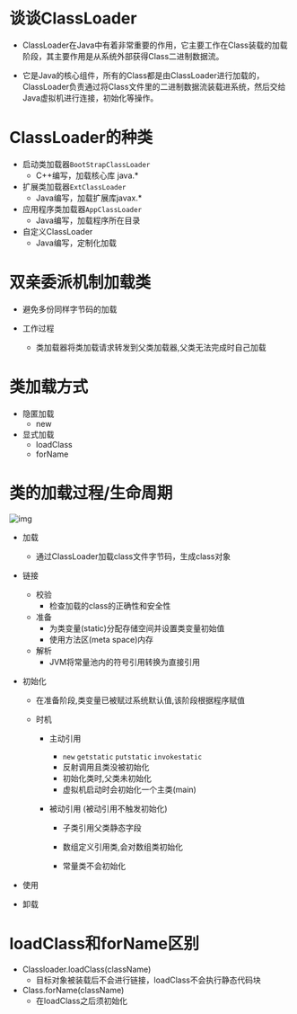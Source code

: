 # 谈谈ClassLoader

* ClassLoader在Java中有着非常重要的作用，它主要工作在Class装载的加载阶段，其主要作用是从系统外部获得Class二进制数据流。

* 它是Java的核心组件，所有的Class都是由ClassLoader进行加载的，ClassLoader负责通过将Class文件里的二进制数据流装载进系统，然后交给Java虚拟机进行连接，初始化等操作。

# ClassLoader的种类

* 启动类加载器`BootStrapClassLoader`
  * C++编写，加载核心库 java.*
* 扩展类加载器`ExtClassLoader`
  * Java编写，加载扩展库javax.*
* 应用程序类加载器`AppClassLoader`
  * Java编写，加载程序所在目录
* 自定义ClassLoader
  * Java编写，定制化加载



# 双亲委派机制加载类

* 避免多份同样字节码的加载

* 工作过程 

  * 类加载器将类加载请求转发到父类加载器,父类无法完成时自己加载

  

# 类加载方式

* 隐匿加载
  * new
* 显式加载
  * loadClass
  * forName

# 类的加载过程/生命周期

![img](https://i.loli.net/2020/08/01/CD1TkAag5B2wQGi.jpg)

* 加载
  
  * 通过ClassLoader加载class文件字节码，生成class对象
  
* 链接
  * 校验
    * 检查加载的class的正确性和安全性
  * 准备
    * 为类变量(static)分配存储空间并设置类变量初始值
    * 使用方法区(meta space)内存
  * 解析
    * JVM将常量池内的符号引用转换为直接引用

* 初始化

  * 在准备阶段,类变量已被赋过系统默认值,该阶段根据程序赋值

  * 时机 

    * 主动引用 

      * `new` `getstatic` `putstatic` `invokestatic`
      * 反射调用且类没被初始化
      * 初始化类时,父类未初始化
      * 虚拟机启动时会初始化一个主类(main)

    * 被动引用 (被动引用不触发初始化)

      * 子类引用父类静态字段

      * 数组定义引用类,会对数组类初始化

      * 常量类不会初始化

        

* 使用

* 卸载

# loadClass和forName区别

* Classloader.loadClass(className) 
  * 目标对象被装载后不会进行链接，loadClass不会执行静态代码块
* Class.forName(className)
  * 在loadClass之后须初始化



